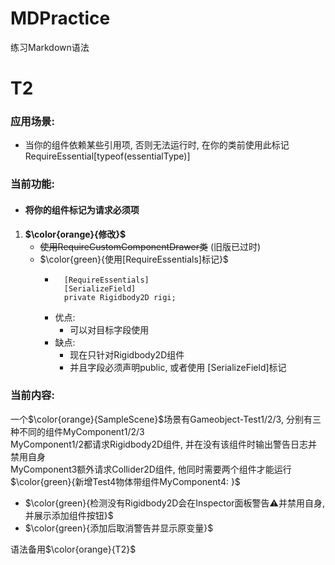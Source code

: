 # MDPractice
练习Markdown语法

# T2

### 应用场景: 
- 当你的组件依赖某些引用项, 否则无法运行时, 在你的类前使用此标记RequireEssential[typeof(essentialType)]
### 当前功能: 
- #### 将你的组件标记为请求必须项
1. **$\color{orange}{修改}$**  
    - ~~使用RequireCustomComponentDrawer类~~ (旧版已过时)  
    - $\color{green}{使用[RequireEssentials]标记}$
      - ```
          [RequireEssentials]
          [SerializeField]
          private Rigidbody2D rigi;
        ```
      - 优点: 
        - 可以对目标字段使用
      - 缺点: 
        - 现在只针对Rigidbody2D组件
        - 并且字段必须声明public, 或者使用 [SerializeField]标记
### 当前内容: 
一个$\color{orange}{SampleScene}$场景有Gameobject-Test1/2/3, 分别有三种不同的组件MyComponent1/2/3  
MyComponent1/2都请求Rigidbody2D组件, 并在没有该组件时输出警告日志并禁用自身  
MyComponent3额外请求Collider2D组件, 他同时需要两个组件才能运行  
$\color{green}{新增Test4物体带组件MyComponent4: }$  
- $\color{green}{检测没有Rigidbody2D会在Inspector面板警告⚠并禁用自身, 并展示添加组件按钮}$
- $\color{green}{添加后取消警告并显示原变量}$


语法备用$\color{orange}{T2}$